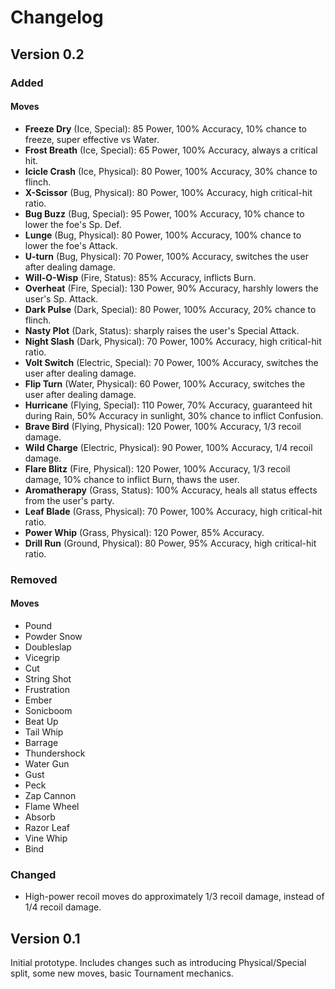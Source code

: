 # Changelog

## Version 0.2

### Added

#### Moves
- **Freeze Dry** (Ice, Special): 85 Power, 100% Accuracy, 10% chance to freeze, super effective vs Water.
- **Frost Breath** (Ice, Special): 65 Power, 100% Accuracy, always a critical hit.
- **Icicle Crash** (Ice, Physical): 80 Power, 100% Accuracy, 30% chance to flinch.
- **X-Scissor** (Bug, Physical): 80 Power, 100% Accuracy, high critical-hit ratio.
- **Bug Buzz** (Bug, Special): 95 Power, 100% Accuracy, 10% chance to lower the foe's Sp. Def.
- **Lunge** (Bug, Physical): 80 Power, 100% Accuracy, 100% chance to lower the foe's Attack.
- **U-turn** (Bug, Physical): 70 Power, 100% Accuracy, switches the user after dealing damage.
- **Will-O-Wisp** (Fire, Status): 85% Accuracy, inflicts Burn.
- **Overheat** (Fire, Special): 130 Power, 90% Accuracy, harshly lowers the user's Sp. Attack.
- **Dark Pulse** (Dark, Special): 80 Power, 100% Accuracy, 20% chance to flinch.
- **Nasty Plot** (Dark, Status): sharply raises the user's Special Attack.
- **Night Slash** (Dark, Physical): 70 Power, 100% Accuracy, high critical-hit ratio.
- **Volt Switch** (Electric, Special): 70 Power, 100% Accuracy, switches the user after dealing damage.
- **Flip Turn** (Water, Physical): 60 Power, 100% Accuracy, switches the user after dealing damage.
- **Hurricane** (Flying, Special): 110 Power, 70% Accuracy, guaranteed hit during Rain, 50% Accuracy in sunlight, 30% chance to inflict Confusion.
- **Brave Bird** (Flying, Physical): 120 Power, 100% Accuracy, 1/3 recoil damage.
- **Wild Charge** (Electric, Physical): 90 Power, 100% Accuracy, 1/4 recoil damage.
- **Flare Blitz** (Fire, Physical): 120 Power, 100% Accuracy, 1/3 recoil damage, 10% chance to inflict Burn, thaws the user.
- **Aromatherapy** (Grass, Status): 100% Accuracy, heals all status effects from the user's party.
- **Leaf Blade** (Grass, Physical): 70 Power, 100% Accuracy, high critical-hit ratio.
- **Power Whip** (Grass, Physical): 120 Power, 85% Accuracy.
- **Drill Run** (Ground, Physical): 80 Power, 95% Accuracy, high critical-hit ratio.

### Removed

#### Moves
- Pound
- Powder Snow
- Doubleslap
- Vicegrip
- Cut
- String Shot
- Frustration
- Ember
- Sonicboom
- Beat Up
- Tail Whip
- Barrage
- Thundershock
- Water Gun
- Gust
- Peck
- Zap Cannon
- Flame Wheel
- Absorb
- Razor Leaf
- Vine Whip
- Bind

### Changed
- High-power recoil moves do approximately 1/3 recoil damage, instead of 1/4 recoil damage.


## Version 0.1

Initial prototype.
Includes changes such as introducing Physical/Special split, some new moves, basic Tournament mechanics.
